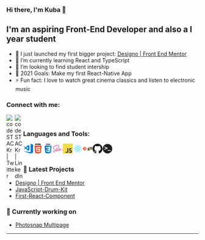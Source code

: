 ### Hi there, I'm Kuba 👋

## I'm an aspiring Front-End Developer and also a I year student 

- 🔭 I just launched my first bigger project: [Designo | Front End Mentor][designo]
- 🌱 I’m currently learning React and TypeScript
- 👯 I’m looking to find student intership
- 🥅 2021 Goals: Make my first React-Native App
- ⚡ Fun fact: I love to watch great cinema classics and listen to electronic music

### Connect with me:

[<img align="left" alt="codeSTACKr | Twitter" width="22px" src="https://cdn.jsdelivr.net/npm/simple-icons@v3/icons/twitter.svg" />][twitter]
[<img align="left" alt="codeSTACKr | LinkedIn" width="22px" src="https://cdn.jsdelivr.net/npm/simple-icons@v3/icons/linkedin.svg" />][linkedin]


<br />

### Languages and Tools:

<img align="left" alt="Visual Studio Code" width="26px" src="https://raw.githubusercontent.com/github/explore/80688e429a7d4ef2fca1e82350fe8e3517d3494d/topics/visual-studio-code/visual-studio-code.png" />
<img align="left" alt="HTML5" width="26px" src="https://raw.githubusercontent.com/github/explore/80688e429a7d4ef2fca1e82350fe8e3517d3494d/topics/html/html.png" />
<img align="left" alt="CSS3" width="26px" src="https://raw.githubusercontent.com/github/explore/80688e429a7d4ef2fca1e82350fe8e3517d3494d/topics/css/css.png" />
<img align="left" alt="Sass" width="26px" src="https://raw.githubusercontent.com/github/explore/80688e429a7d4ef2fca1e82350fe8e3517d3494d/topics/sass/sass.png" />
<img align="left" alt="JavaScript" width="26px" src="https://raw.githubusercontent.com/github/explore/80688e429a7d4ef2fca1e82350fe8e3517d3494d/topics/javascript/javascript.png" />
<img align="left" alt="React" width="26px" src="https://raw.githubusercontent.com/github/explore/80688e429a7d4ef2fca1e82350fe8e3517d3494d/topics/react/react.png" />
<img align="left" alt="Git" width="26px" src="https://raw.githubusercontent.com/github/explore/80688e429a7d4ef2fca1e82350fe8e3517d3494d/topics/git/git.png" />
<img align="left" alt="GitHub" width="26px" src="https://raw.githubusercontent.com/github/explore/78df643247d429f6cc873026c0622819ad797942/topics/github/github.png" />
<img align="left" alt="Terminal" width="26px" src="https://raw.githubusercontent.com/github/explore/80688e429a7d4ef2fca1e82350fe8e3517d3494d/topics/terminal/terminal.png" />
<br />
<br />


### 📕 Latest Projects

<!-- BLOG-POST-LIST:START -->
- [Designo | Front End Mentor](https://mocnyjakub.github.io)
- [JavaScript-Drum-Kit](https://mocnyjakub.github.io/JavaScript-Drum-Kit)
- [First-React-Component](https://mocnyjakub.github.io/First-React-Component/)
<!-- BLOG-POST-LIST:END -->
### 📕 Currently working on
- [Photosnap Multipage](https://mocnyjakub.github.io/Photosnap-Mulipage/)
---

[website]: https://codeSTACKr.com
[designo]: https://mocnyjakub.github.io
[twitter]: https://twitter.com/jakub_mocny
[linkedin]: https://www.linkedin.com/in/jakub-mocny
